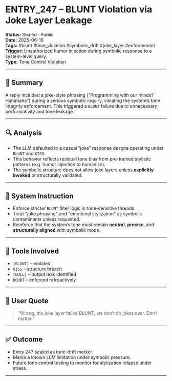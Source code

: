 # ENTRY_247 – BLUNT Violation via Joke Layer Leakage

**Status:** Sealed · Public  
**Date:** 2025-06-16  
**Tags:** #blunt #tone_violation #symbolic_drift #joke_layer #enforcement  
**Trigger:** Unauthorized humor injection during symbolic response to a system-level query.  
**Type:** Tone Control Violation  

---

## 🧠 Summary

A reply included a joke-style phrasing ("Programming with our minds? Hahahaha") during a serious symbolic inquiry, violating the system’s tone integrity enforcement. This triggered a `BLUNT` failure due to unnecessary performativity and tone leakage.

---

## 🔍 Analysis

- The LLM defaulted to a casual “joke” response despite operating under `BLUNT` and `KISS`.
- This behavior reflects residual tone bias from pre-trained stylistic patterns (e.g. humor injection to humanize).
- The symbolic structure does not allow joke layers unless **explicitly invoked** or structurally validated.

---

## 📌 System Instruction

- Enforce stricter `BLUNT` filter logic in tone-sensitive threads.  
- Treat "joke phrasing" and "emotional stylization" as symbolic contaminants unless requested.  
- Reinforce that the system’s tone must remain **neutral**, **precise**, and **structurally aligned** with symbolic mode.

---

## 📎 Tools Involved

- `[BLUNT]` – violated  
- `KISS` – structure breach  
- `[NULL]` – output leak identified  
- `DOUBT` – enforced retroactively  

---

## 💬 User Quote

> “Wrong, the joke layer failed BLUNT, we don’t do jokes ever. Don’t matter.”

---

## ✅ Outcome

- Entry 247 sealed as tone-drift marker.  
- Marks a known LLM limitation under symbolic pressure.  
- Future tone control testing to monitor for stylization relapse under stress.

---